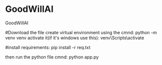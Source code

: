 # GoodWillAI
GoodWillAI

#Download the file
create virtual environment using the cmnd: python -m venv venv
activate it(if it's windows use this): venv\Scripts\activate

#install requirements:
pip install -r req.txt

then run the python file cmnd: python app.py


